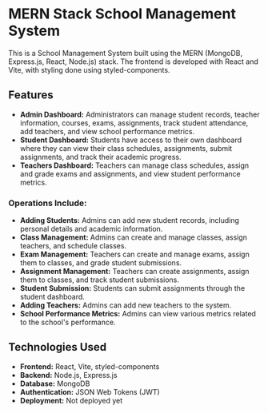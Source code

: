 # MERN Stack School Management System



This is a School Management System built using the MERN (MongoDB, Express.js, React, Node.js) stack. The frontend is developed with React and Vite, with styling done using styled-components.

## Features

- **Admin Dashboard:** Administrators can manage student records, teacher information, courses, exams, assignments, track student attendance, add teachers, and view school performance metrics.
- **Student Dashboard:** Students have access to their own dashboard where they can view their class schedules, assignments, submit assignments, and track their academic progress.
- **Teachers Dashboard:** Teachers can manage class schedules, assign and grade exams and assignments, and view student performance metrics.

### Operations Include:
- **Adding Students:** Admins can add new student records, including personal details and academic information.
- **Class Management:** Admins can create and manage classes, assign teachers, and schedule classes.
- **Exam Management:** Teachers can create and manage exams, assign them to classes, and grade student submissions.
- **Assignment Management:** Teachers can create assignments, assign them to classes, and track student submissions.
- **Student Submission:** Students can submit assignments through the student dashboard.
- **Adding Teachers:** Admins can add new teachers to the system.
- **School Performance Metrics:** Admins can view various metrics related to the school's performance.

## Technologies Used

- **Frontend:** React, Vite, styled-components
- **Backend:** Node.js, Express.js
- **Database:** MongoDB
- **Authentication:** JSON Web Tokens (JWT)
- **Deployment:** Not deployed yet

